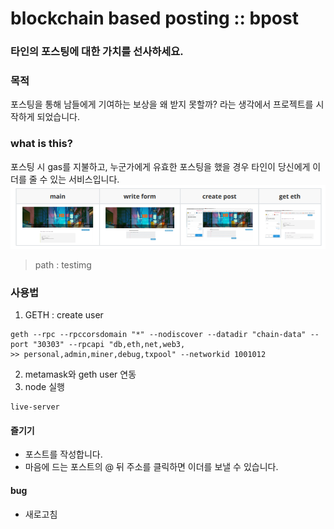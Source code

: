 # blockchain based posting :: bpost
### 타인의 포스팅에 대한 가치를 선사하세요.

### 목적
 포스팅을 통해 남들에게 기여하는 보상을 왜 받지 못할까? 라는 생각에서 프로젝트를 시작하게 되었습니다.


### what is this?
 포스팅 시 gas를 지불하고, 누군가에게 유효한 포스팅을 했을 경우 타인이 당신에게 이더를 줄 수 있는 서비스입니다.  
![test](./test.PNG)
> path : testimg  

### 사용법

1. GETH : create user
```
geth --rpc --rpccorsdomain "*" --nodiscover --datadir "chain-data" --port "30303" --rpcapi "db,eth,net,web3,
>> personal,admin,miner,debug,txpool" --networkid 1001012
```
2. metamask와 geth user 연동
3. node 실행
```
live-server
```
#### 즐기기
* 포스트를 작성합니다.
* 마음에 드는 포스트의 @ 뒤 주소를 클릭하면 이더를 보낼 수 있습니다.
#### bug
* 새로고침
